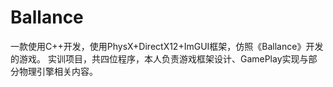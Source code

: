 # Ballance
一款使用C++开发，使用PhysX+DirectX12+ImGUI框架，仿照《Ballance》开发的游戏。
实训项目，共四位程序，本人负责游戏框架设计、GamePlay实现与部分物理引擎相关内容。
